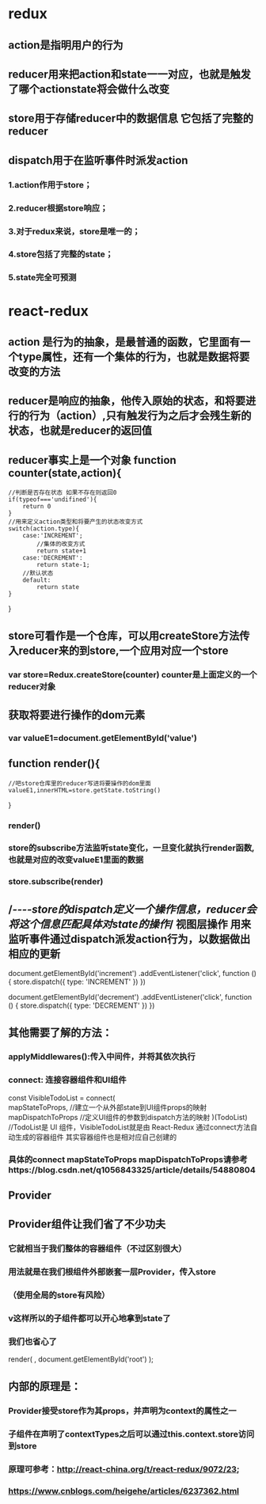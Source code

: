 # redux
## action是指明用户的行为
## reducer用来把action和state一一对应，也就是触发了哪个actionstate将会做什么改变
## store用于存储reducer中的数据信息 它包括了完整的reducer
## dispatch用于在监听事件时派发action
### 1.action作用于store；
### 2.reducer根据store响应；
### 3.对于redux来说，store是唯一的；
### 4.store包括了完整的state；
### 5.state完全可预测

# react-redux
## action 是行为的抽象，是最普通的函数，它里面有一个type属性，还有一个集体的行为，也就是数据将要改变的方法
## reducer是响应的抽象，他传入原始的状态，和将要进行的行为（action）,只有触发行为之后才会残生新的状态，也就是reducer的返回值
## reducer事实上是一个对象 function counter(state,action){
    //判断是否存在状态 如果不存在则返回0
    if(typeof==='undifined'){
        return 0
    }
    //用来定义action类型和将要产生的状态改变方式
    switch(action.type){
        case:'INCREMENT';
            //集体的改变方式
            return state+1
        case:'DECREMENT':
            return state-1;
        //默认状态
        default:
            return state
    }
}
## store可看作是一个仓库，可以用createStore方法传入reducer来的到store,一个应用对应一个store
### var store=Redux.createStore(counter) counter是上面定义的一个reducer对象
## 获取将要进行操作的dom元素
### var valueE1=document.getElementById('value')
## function render(){
    //吧store仓库里的reducer写进将要操作的dom里面
    valueE1,innerHTML=store.getState.toString()
}
### render()
### store的subscribe方法监听state变化，一旦变化就执行render函数,也就是对应的改变valueE1里面的数据
### store.subscribe(render)
##  /*----store的dispatch定义一个操作信息，reducer会将这个信息匹配具体对state的操作*/ 视图层操作 用来监听事件通过dispatch派发action行为，以数据做出相应的更新
   document.getElementById('increment')
     .addEventListener('click', function () {
       store.dispatch({ type: 'INCREMENT' })
     })

   document.getElementById('decrement')
     .addEventListener('click', function () {
       store.dispatch({ type: 'DECREMENT' })
     }) 
## 其他需要了解的方法：
### applyMiddlewares():传入中间件，并将其依次执行
### connect: 连接容器组件和UI组件
const VisibleTodoList = connect(  
       mapStateToProps,  //建立一个从外部state到UI组件props的映射
       mapDispatchToProps  //定义UI组件的参数到dispatch方法的映射
)(TodoList)  
//TodoList是 UI 组件，VisibleTodoList就是由 React-Redux 通过connect方法自动生成的容器组件 其实容器组件也是相对应自己创建的
### 具体的connect mapStateToProps mapDispatchToProps请参考https://blog.csdn.net/q1056843325/article/details/54880804
## Provider
## Provider组件让我们省了不少功夫 
### 它就相当于我们整体的容器组件（不过区别很大） 
### 用法就是在我们根组件外部嵌套一层Provider，传入store 
### （使用全局的store有风险） 
### v这样所以的子组件都可以开心地拿到state了 
### 我们也省心了
render(
  <Provider store={store}>
    <App/>
  </Provider>,
  document.getElementById('root')
);
## 内部的原理是： 
### Provider接受store作为其props，并声明为context的属性之一 
### 子组件在声明了contextTypes之后可以通过this.context.store访问到store
### 原理可参考：http://react-china.org/t/react-redux/9072/23;
### https://www.cnblogs.com/heigehe/articles/6237362.html